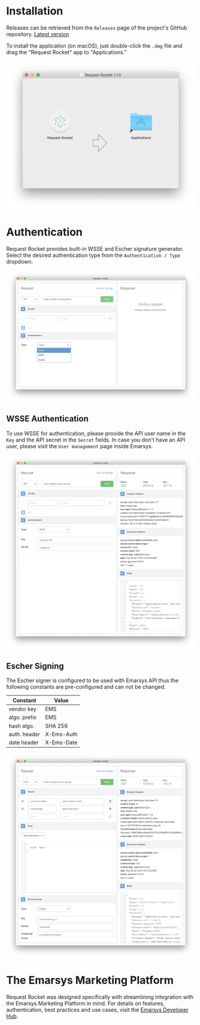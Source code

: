 # Installation

Releases can be retrieved from the `Releases` page of the project's GitHub repository. [Latest version](http://github.com/emartech/request-rocket/releases/latest)

To install the application (on macOS), just double-click the `.dmg` file and drag the "Request Rocket" app to "Applications."

![Installation](assets/install_screen.png)

# Authentication

Request Rocket provides built-in WSSE and Escher signature generator. Select the desired authentication type from the `Authentication / Type` dropdown.

![Authentication Selector](assets/auth_select.png)

## WSSE Authentication

To use WSSE for authentication, please provide the API user name in the `Key` and the API secret in the `Secret` fields. In case you don't have an API user, please visit the `User management` page inside Emarsys.

![WSSE Authentication](assets/wsse_signed_request.png)

## Escher Signing

The Escher signer is configured to be used with Emarsys API thus the following constants are pre-configured and can not be changed.

Constant | Value
---------|------
vendor key | EMS
algo. prefix | EMS
hash algo. | SHA 256
auth. header | X-Ems-Auth
date header | X-Ems-Date  

![Escher Authentication](assets/escher_signed_request.png)

# The Emarsys Marketing Platform

Request Rocket was designed specifically with streamlining integration with the Emarsys Marketing Platform in mind. For details on features, authentication, best practices and use cases, visit the [Emarsys Developer Hub](https://dev.emarsys.com/).
